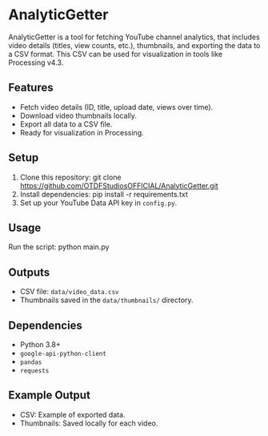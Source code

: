 # AnalyticGetter

AnalyticGetter is a tool for fetching YouTube channel analytics, that includes video details (titles, view counts, etc.), thumbnails, and exporting the data to a CSV format. This CSV can be used for visualization in tools like Processing v4.3.

## Features
- Fetch video details (ID, title, upload date, views over time).
- Download video thumbnails locally.
- Export all data to a CSV file.
- Ready for visualization in Processing.

## Setup
1. Clone this repository:
git clone https://github.com/OTDFStudiosOFFICIAL/AnalyticGetter.git
2. Install dependencies:
pip install -r requirements.txt
3. Set up your YouTube Data API key in `config.py`.

## Usage
Run the script:
python main.py

## Outputs
- CSV file: `data/video_data.csv`
- Thumbnails saved in the `data/thumbnails/` directory.

## Dependencies
- Python 3.8+
- `google-api-python-client`
- `pandas`
- `requests`

## Example Output
- CSV: Example of exported data.
- Thumbnails: Saved locally for each video.
